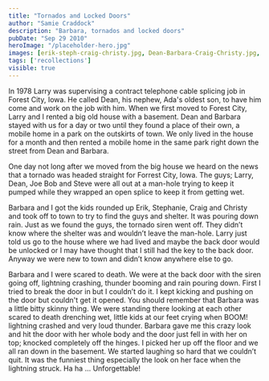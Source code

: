 ```yaml
---
title: "Tornados and Locked Doors"
author: "Samie Craddock"
description: "Barbara, tornados and locked doors"
pubDate: "Sep 29 2010"
heroImage: "/placeholder-hero.jpg"
images: [erik-steph-craig-christy.jpg, Dean-Barbara-Craig-Christy.jpg, Larry-Samie-Erik-Stephanie.jpg]
tags: ['recollections']
visible: true
---
```

In 1978 Larry was supervising a contract telephone cable splicing job in Forest City, Iowa. He called Dean, his nephew, Ada's oldest son, to have him come and work on the job with him. When we first moved to Forest City, Larry and I rented a big old house with a basement. Dean and Barbara stayed with us for a day or two until they found a place of their own, a mobile home in a park on the outskirts of town. We only lived in the house for a month and then rented a mobile home in the same park right down the street from Dean and Barbara.

One day not long after we moved from the big house we heard on the news that a tornado was headed straight for Forrest City, Iowa. The guys; Larry, Dean, Joe Bob and Steve were all out at a man-hole trying to keep it pumped while they wrapped an open splice to keep it from getting wet.

Barbara and I got the kids rounded up Erik, Stephanie, Craig and Christy and took off to town to try to find the guys and shelter. It was pouring down rain. Just as we found the guys, the tornado siren went off. They didn’t know where the shelter was and wouldn’t leave the man-hole. Larry just told us go to the house where we had lived and maybe the back door would be unlocked or I may have thought that I still had the key to the back door. Anyway we were new to town and didn’t know anywhere else to go.

Barbara and I were scared to death. We were at the back door with the siren going off, lightning crashing, thunder booming and rain pouring down. First I tried to break the door in but I couldn’t do it. I kept kicking and pushing on the door but couldn't get it opened. You should remember that Barbara was a little bitty skinny thing. We were standing there looking at each other scared to death drenching wet, little kids at our feet crying when BOOM! lightning crashed and very loud thunder. Barbara gave me this crazy look and hit the door with her whole body and the door just fell in with her on top; knocked completely off the hinges. I picked her up off the floor and we all ran down in the basement. We started laughing so hard that we couldn’t quit. It was the funniest thing especially the look on her face when the lightning struck. Ha ha ... Unforgettable!
